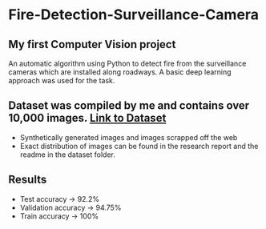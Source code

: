 # Fire-Detection-Surveillance-Camera

## My first Computer Vision project
An automatic algorithm using Python to detect fire from the surveillance cameras which are installed along roadways. A basic deep learning approach was used for the task. 

## Dataset was compiled by me and contains over 10,000 images. [Link to Dataset](https://www.kaggle.com/tharakan684/urecamain)
- Synthetically generated images and images scrapped off the web
- Exact distribution of images can be found in the research report and the readme in the dataset folder.

## Results
- Test accuracy -> 92.2%
- Validation accuracy -> 94.75%
- Train accuracy -> 100%

